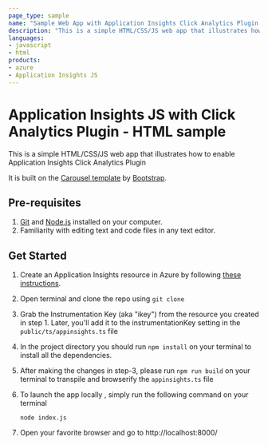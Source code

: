 ```yaml
---
page_type: sample
name: "Sample Web App with Application Insights Click Analytics Plugin Enabled"
description: "This is a simple HTML/CSS/JS web app that illustrates how to enable Application Insights JS- Click Analytics Plugin"
languages:
- javascript
- html
products:
- azure
- Application Insights JS
---
```


# Application Insights JS with Click Analytics Plugin - HTML sample

This is a simple HTML/CSS/JS web app that illustrates how to enable Application Insights Click Analytics Plugin

It is built on the [Carousel template](http://getbootstrap.com/examples/carousel) by [Bootstrap](http://getbootstrap.com).

## Pre-requisites 

1. [Git](https://docs.microsoft.com/en-us/azure/devops/learn/git/install-and-set-up-git) and [Node.js](https://docs.microsoft.com/en-us/windows/nodejs/setup-on-windows) installed on your computer.
2. Familiarity with editing text and code files in any text editor.

## Get Started

1.  Create an Application Insights resource in Azure by following [these instructions](https://docs.microsoft.com/en-us/azure/application-insights/app-insights-javascript?toc=/azure/azure-monitor/toc.json).

2.  Open terminal and clone the repo using `git clone` 

3.  Grab the Instrumentation Key (aka "ikey") from the resource you created in step 1. Later, you'll add it to the instrumentationKey setting in the `public/ts/appinsights.ts` file

4.  In the project directory you should run `npm install` on your terminal to install all the dependencies.

5.  After making the changes in step-3, please run `npm run build` on your terminal to transpile and browserify the `appinsights.ts` file

6.  To launch the app locally , simply run the following command on your terminal

    `node index.js`

7. 	Open your favorite browser and go to http://localhost:8000/
